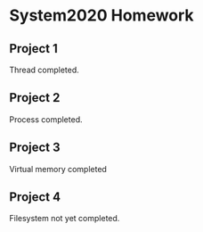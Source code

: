 # System2020 Homework

## Project 1

Thread completed.

## Project 2

Process completed.

## Project 3

Virtual memory completed


## Project 4
Filesystem not yet completed.
